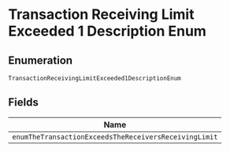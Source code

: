 
# Transaction Receiving Limit Exceeded 1 Description Enum

## Enumeration

`TransactionReceivingLimitExceeded1DescriptionEnum`

## Fields

| Name |
|  --- |
| `enumTheTransactionExceedsTheReceiversReceivingLimit` |

